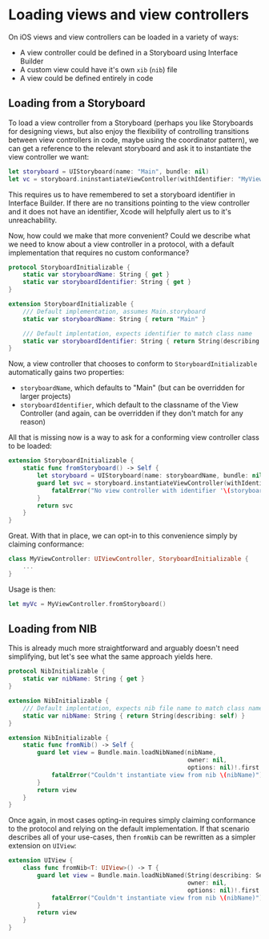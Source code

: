 # Loading views and view controllers

On iOS views and view controllers can be loaded in a variety of ways:

 * A view controller could be defined in a Storyboard using Interface Builder
 * A custom view could have it's own `xib` (`nib`) file
 * A view could be defined entirely in code

## Loading from a Storyboard
 
To load a view controller from a Storyboard (perhaps you like Storyboards for designing views, but also enjoy the flexibility of controlling transitions between view controllers in code, maybe using the coordinator pattern), we can get a reference to the relevant storyboard and ask it to instantiate the view controller we want:

```swift
let storyboard = UIStoryboard(name: "Main", bundle: nil)
let vc = storyboard.ininstantiateViewController(withIdentifier: "MyViewController") as? MyViewController
```

This requires us to have remembered to set a storyboard identifier in Interface Builder. If there are no transitions pointing to the view controller and it does not have an identifier, Xcode will helpfully alert us to it's unreachability.

Now, how could we make that more convenient? Could we describe what we need to know about a view controller in a protocol, with a default implementation that requires no custom conformance?

```swift
protocol StoryboardInitializable {
    static var storyboardName: String { get }
    static var storyboardIdentifier: String { get }
}

extension StoryboardInitializable {
    /// Default implementation, assumes Main.storyboard
    static var storyboardName: String { return "Main" }

    /// Default implentation, expects identifier to match class name
    static var storyboardIdentifier: String { return String(describing: self) }
}
```

Now, a view controller that chooses to conform to `StoryboardInitializable` automatically gains two properties:

 * `storyboardName`, which defaults to "Main" (but can be overridden for larger projects)
 * `storyboardIdentifier`, which default to the classname of the View Controller (and again, can be overridden if they don't match for any reason)

All that is missing now is a way to ask for a conforming view controller class to be loaded:

```swift
extension StoryboardInitializable {
    static func fromStoryboard() -> Self {
        let storyboard = UIStoryboard(name: storyboardName, bundle: nil)
        guard let svc = storyboard.instantiateViewController(withIdentifier: storyboardIdentifier) as? Self else {
            fatalError("No view controller with identifier '\(storyboardIdentifier)' in Storyboard '\(storyboardName)'")
        }
        return svc
    }
}
```

Great. With that in place, we can opt-in to this convenience simply by claiming conformance:

```swift
class MyViewController: UIViewController, StoryboardInitializable {
    ...
}
```

Usage is then:

```swift
let myVc = MyViewController.fromStoryboard()
```

## Loading from NIB

This is already much more straightforward and arguably doesn't need simplifying, but let's see what the same approach yields here.

```swift
protocol NibInitializable {
    static var nibName: String { get }
}

extension NibInitializable {
    /// Default implentation, expects nib file name to match class name
    static var nibName: String { return String(describing: self) }
}

extension NibInitializable {
    static func fromNib() -> Self {
        guard let view = Bundle.main.loadNibNamed(nibName,
                                                  owner: nil,
                                                  options: nil)!.first as? Self else {
            fatalError("Couldn't instantiate view from nib \(nibName)")
        }
        return view
    }
}
```

Once again, in most cases opting-in requires simply claiming conformance to the protocol and relying on the default implementation. If that scenario describes all of your use-cases, then `fromNib` can be rewritten as a simpler extension on `UIView`:

```swift
extension UIView {
    class func fromNib<T: UIView>() -> T {
        guard let view = Bundle.main.loadNibNamed(String(describing: Self),
                                                  owner: nil,
                                                  options: nil)!.first as? Self else {
            fatalError("Couldn't instantiate view from nib \(nibName)")
        }
        return view
    }
}
```

